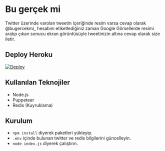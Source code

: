 # Bu gerçek mi

Twitter üzerinde varolan tweetin içeriğinde resim varsa cevap olarak @bugercekmi\_ hesabını etiketlediğiniz zaman Google Görsellerde resimi aratıp çıkan sonucu ekran görüntüsüyle tweetinizin altına cevap olarak size iletir.

## Deploy Heroku

[![Deploy](https://www.herokucdn.com/deploy/button.svg)](https://heroku.com/deploy)

## Kullanılan Teknojiler

- Node.js
- Puppeteer
- Redis (Kuyruklama)

## Kurulum

- `npm install` diyerek paketleri yükleyip.
- `.env` içinde bulunan twitter ve redis bilgilerini güncelleyin.
- `node index.js` diyerek çalıştırın.
